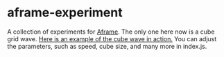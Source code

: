 # aframe-experiment
A collection of experiments for [Aframe](https://aframe.io). The only one here now is a cube grid wave.
[Here is an example of the cube wave in action.](https://streamable.com/28nqgc) You can adjust the parameters,
such as speed, cube size, and many more in index.js.
